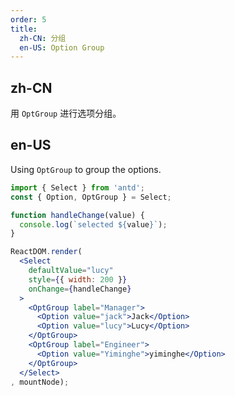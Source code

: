 ```yaml
---
order: 5
title:
  zh-CN: 分组
  en-US: Option Group 
---
```


## zh-CN

用 `OptGroup` 进行选项分组。

## en-US

Using `OptGroup` to group the options.

````jsx
import { Select } from 'antd';
const { Option, OptGroup } = Select;

function handleChange(value) {
  console.log(`selected ${value}`);
}

ReactDOM.render(
  <Select
    defaultValue="lucy"
    style={{ width: 200 }}
    onChange={handleChange}
  >
    <OptGroup label="Manager">
      <Option value="jack">Jack</Option>
      <Option value="lucy">Lucy</Option>
    </OptGroup>
    <OptGroup label="Engineer">
      <Option value="Yiminghe">yiminghe</Option>
    </OptGroup>
  </Select>
, mountNode);
````
